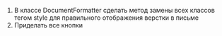 1. В классе DocumentFormatter сделать метод замены всех классов тегом style для правильного отображения верстки в письме
1. Приделать все кнопки
